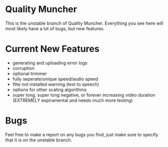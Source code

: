 # Quality Muncher

This is the unstable branch of Quality Muncher. Everything you see here will most likely have a lot of bugs, but new features.

# Current New Features

 - generating and uploading error logs
 - corruption
 - optional trimmer
 - fully seperate/unique speed/audio speed
 - flite not installed warning (text to speech)
 - options for other scaling algorithms
 - super long, super long negative, or forever increasing video duration (EXTREMELY expiramental and needs much more testing)

# Bugs

Feel free to make a report on any bugs you find, just make sure to specify that it is on the unstable branch.